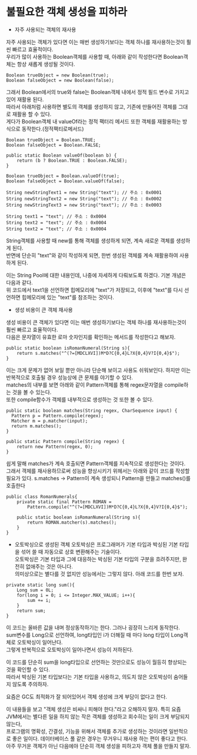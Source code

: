 # 불필요한 객체 생성을 피하라
- 자주 사용되는 객체의 재사용

자주 사용되는 객체가 있다면 이는 매번 생성하기보다는 객체 하나를 재사용하는것이 훨씬 빠르고 효율적이다.  
우리가 많이 사용하는 Boolean객체를 사용할 때, 아래와 같이 작성한다면 Boolean객체는 항상 새롭게 생성될 것이다.
~~~
Boolean trueObject = new Boolean(true);
Boolean falseObject = new Boolean(false);
~~~

그래서 Boolean에서의 true와 false는 Boolean객체 내에서 정적 필드 변수로 가지고 있어 재활용 된다.  
따라서 아래처럼 사용하면 별도의 객체를 생성하지 않고, 기존에 만들어진 객체를 그대로 재활용 할 수 있다.  
게다가 Boolean객체 내 valueOf라는 정적 팩터리 메서드 또한 객체를 재활용하는 방식으로 동작한다.(정적팩티로메서드)  

~~~
Boolean trueObject = Boolean.TRUE;
Boolean falseObject = Boolean.FALSE;

public static Boolean valueOf(boolean b) {
	return (b ? Boolean.TRUE : Boolean.FALSE);
}

Boolean trueObject = Boolean.valueOf(true);
Boolean falseObject = Boolean.valueOf(false);

~~~

~~~
String newStringText1 = new String("text"); // 주소 : 0x0001
String newStringText2 = new String("text"); // 주소 : 0x0002
String newStringText3 = new String("text"); // 주소 : 0x0003

String text1 = "text"; // 주소 : 0x0004
String text2 = "text"; // 주소 : 0x0004
String text2 = "text"; // 주소 : 0x0004
~~~

String객체를 사용할 때 new를 통해 객체를 생성하게 되면, 계속 새로운 객체를 생성하게 된다.  
반면에 단순히 "text"와 같이 작성하게 되면, 한번 생성된 객체를 계속 재활용하여 사용하게 된다.

이는 String Pool에 대한 내용인데, 나중에 자세하게 다뤄보도록 하겠다. 기본 개념은 다음과 같다.  
위 코드에서 text1을 선언하면 힙메모리에 "text"가 저장되고, 이후에 "text"를 다시 선언하면 힙메모리에 있는 "text"를 참조하는 것이다.

- 생성 비용이 큰 객체 재사용  

생성 비용이 큰 객체가 있다면 이는 매번 생성하기보다는 객체 하나를 재사용하는것이 훨씬 빠르고 효율적이다.  
다음은 문자열이 유효한 로마 숫자인지를 확인하는 메서드를 작성한다고 해보자.

~~~
public static boolean isRomanNumeral(String s){
	return s.matches("^(?=[MDCLXVI])M*D?C{0,4}L?X{0,4}V?I{0,4}$"); 
}
~~~

이는 크게 문제가 없어 보일 뿐만 아니라 단순해 보이고 사용도 쉬워보인다. 하지만 이는 반복적으로 호출될 경우 성능상에 큰 문제를 야기할 수 있다.  
matches의 내부를 보면 아래와 같이 Pattern객체를 통해 regex문자열을 compile하는 것을 볼 수 있는다.  
 또한 compile함수가 객체를 내부적으로 생성하는 것 또한 볼 수 있다.
~~~
public static boolean matches(String regex, CharSequence input) {
  Pattern p = Pattern.compile(regex);
  Matcher m = p.matcher(input);
  return m.matches();
}

public static Pattern compile(String regex) {
	return new Pattern(regex, 0);
}
~~~

쉽게 말해 matches가 계속 호출되면 Pattern객체를 지속적으로 생성한다는 것이다.  
그래서 객체를 재사용하므로써 성능을 향상시키기 위헤서는 아래와 같이 코드를 작성할 필요가 있다.
s.matches -> Pattern이 계속 생성되니 Pattern을 만들고 matches()를 호출한다 
~~~
public class RomanNumerals{
	private static final Pattern ROMAN = 
		Pattern.compile("^(?=[MDCLXVI])M*D?C{0,4}L?X{0,4}V?I{0,4}$");
        
	public static boolean isRomanNumeral(String s){
		return ROMAN.matcher(s).matches();
	}
}
~~~

- 오토박싱으로 생성된 객체
오토박싱은 프로그래머가 기본 타입과 박싱된 기본 타입을 섞어 쓸 때 자동으로 상호 변환해주는 기술이다.  
오토박싱은 기본 타입과 그에 대응하는 박싱된 기본 타입의 구분을 흐려주지만, 완전히 없애주는 것은 아니다.  
의미상으로는 별다를 것 없지만 성능에서는 그렇지 않다. 아래 코드를 한번 보자.

~~~
private static long sum(){
	Long sum = 0L;
	for(long i = 0; i <= Integer.MAX_VALUE; i++){
		sum += i;
	}
	return sum;
}
~~~

이 코드는 올바른 값을 내며 정상동작하기는 한다. 그러나 굉장히 느리게 동작한다.  
sum변수를 Long으로 선언하여, long타입인 i가 더해질 때 마다 long 타입이 Long객체로 오토박싱이 일어난다.  
그렇게 반복적으로 오토박싱이 일어나면서 성능이 저하된다.  

이 코드를 단순히 sum을 long타입으로 선언하는 것만으로도 성능이 월등히 향상되는 것을 확인할 수 있다.  
따라서 박싱된 기본 타입보다는 기본 타입을 사용하고, 의도치 않은 오토박싱이 숨어들지 않도록 주의하자.  

요즘은 GC도 최적화가 잘 되어있어서 객체 생성에 크게 부담이 없다고 한다.

이 내용들을 보고 "객체 생성은 비싸니 피해야 한다."라고 오해하지 말자. 특히 요즘 JVM에서는 별다른 일을 하지 않는 작은 객체를 생성하고 회수히는 일이 크게 부담되지 않는다,  
프로그램의 명확성, 간결성, 기능을 위해서 객체를 추가로 생성하는 것이라면 일반적으로 좋은 일이다.
데이터베이스 풀 같은 경우는 무거우니 재사용 하는 편이 좋다고 한다. 
아주 무거운 객체가 아닌 다음에야 단순히 객체 생성을 피하고자 객체 풀을 만들지 말자.